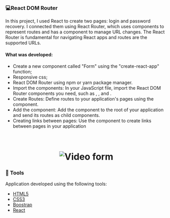### 💻React DOM Router

In this project, I used React to create two pages: login and password recovery. I connected them using React Router, which uses components to represent routes and has a <BrowserRouter> component to manage URL changes. The React Router is fundamental for navigating React apps and routes are the supported URLs.


#### What was developed:

- Create a new component called "Form" using the "create-react-app" function;
- Responsive css;
- React DOM Router using npm or yarn package manager.
- Import the components: In your JavaScript file, import the React DOM Router components you need, such as <Router>, <Link>, and <Route>.
- Create Routes: Define routes to your application's pages using the <Route> component.
- Add the <Router> component: Add the <Router> component to the root of your application and send its routes as child components.
- Creating links between pages: Use the <Link> component to create links between pages in your application


  
<br />

<h1 align="center">
<img alt="Video form " title="gif" src="./src/img/formvideo.gif" />
</h1>




### 🧪 Tools

Application developed using the following tools:

- [HTML5](https://www.w3schools.com/html/default.asp)
- [CSS3](https://www.w3schools.com/css/default.asp)
- [Boostrap](https://getbootstrap.com/)
- [React](https://reactjs.org/)
